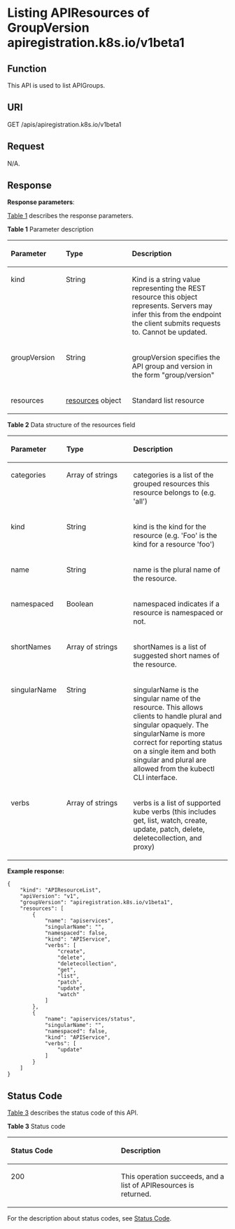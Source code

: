 # Listing APIResources of GroupVersion apiregistration.k8s.io/v1beta1<a name="cce_02_0188"></a>

## Function<a name="section42248057"></a>

This API is used to list APIGroups.

## URI<a name="section44688198"></a>

GET /apis/apiregistration.k8s.io/v1beta1

## Request<a name="section66649469"></a>

N/A.

## Response<a name="section62974309"></a>

**Response parameters**:

[Table 1](#d0e46199)  describes the response parameters.

**Table  1**  Parameter description

<a name="d0e46199"></a>
<table><thead align="left"><tr id="row12332252"><th class="cellrowborder" valign="top" width="25%" id="mcps1.2.4.1.1"><p id="p59388390"><a name="p59388390"></a><a name="p59388390"></a>Parameter</p>
</th>
<th class="cellrowborder" valign="top" width="30%" id="mcps1.2.4.1.2"><p id="p45730313"><a name="p45730313"></a><a name="p45730313"></a>Type</p>
</th>
<th class="cellrowborder" valign="top" width="45%" id="mcps1.2.4.1.3"><p id="p13167852"><a name="p13167852"></a><a name="p13167852"></a>Description</p>
</th>
</tr>
</thead>
<tbody><tr id="row59963063"><td class="cellrowborder" valign="top" width="25%" headers="mcps1.2.4.1.1 "><p id="p25169939"><a name="p25169939"></a><a name="p25169939"></a>kind</p>
</td>
<td class="cellrowborder" valign="top" width="30%" headers="mcps1.2.4.1.2 "><p id="p25499175"><a name="p25499175"></a><a name="p25499175"></a>String</p>
</td>
<td class="cellrowborder" valign="top" width="45%" headers="mcps1.2.4.1.3 "><p id="p52167324"><a name="p52167324"></a><a name="p52167324"></a>Kind is a string value representing the REST resource this object represents. Servers may infer this from the endpoint the client submits requests to. Cannot be updated.</p>
</td>
</tr>
<tr id="row66852738"><td class="cellrowborder" valign="top" width="25%" headers="mcps1.2.4.1.1 "><p id="p46362731"><a name="p46362731"></a><a name="p46362731"></a>groupVersion</p>
</td>
<td class="cellrowborder" valign="top" width="30%" headers="mcps1.2.4.1.2 "><p id="p64393736"><a name="p64393736"></a><a name="p64393736"></a>String</p>
</td>
<td class="cellrowborder" valign="top" width="45%" headers="mcps1.2.4.1.3 "><p id="p48510146"><a name="p48510146"></a><a name="p48510146"></a>groupVersion specifies the API group and version in the form "group/version"</p>
</td>
</tr>
<tr id="row33938133"><td class="cellrowborder" valign="top" width="25%" headers="mcps1.2.4.1.1 "><p id="p64634244"><a name="p64634244"></a><a name="p64634244"></a>resources</p>
</td>
<td class="cellrowborder" valign="top" width="30%" headers="mcps1.2.4.1.2 "><p id="p882436"><a name="p882436"></a><a name="p882436"></a><a href="#d0e46249">resources</a> object</p>
</td>
<td class="cellrowborder" valign="top" width="45%" headers="mcps1.2.4.1.3 "><p id="p39316582"><a name="p39316582"></a><a name="p39316582"></a>Standard list resource</p>
</td>
</tr>
</tbody>
</table>

**Table  2**  Data structure of the resources field

<a name="d0e46249"></a>
<table><thead align="left"><tr id="row20838481"><th class="cellrowborder" valign="top" width="25.252525252525253%" id="mcps1.2.4.1.1"><p id="p10195411"><a name="p10195411"></a><a name="p10195411"></a>Parameter</p>
</th>
<th class="cellrowborder" valign="top" width="30.303030303030305%" id="mcps1.2.4.1.2"><p id="p20521986"><a name="p20521986"></a><a name="p20521986"></a>Type</p>
</th>
<th class="cellrowborder" valign="top" width="44.44444444444445%" id="mcps1.2.4.1.3"><p id="p51668165"><a name="p51668165"></a><a name="p51668165"></a>Description</p>
</th>
</tr>
</thead>
<tbody><tr id="row24371845"><td class="cellrowborder" valign="top" width="25.252525252525253%" headers="mcps1.2.4.1.1 "><p id="p27962409"><a name="p27962409"></a><a name="p27962409"></a>categories</p>
</td>
<td class="cellrowborder" valign="top" width="30.303030303030305%" headers="mcps1.2.4.1.2 "><p id="p50362650"><a name="p50362650"></a><a name="p50362650"></a>Array of strings</p>
</td>
<td class="cellrowborder" valign="top" width="44.44444444444445%" headers="mcps1.2.4.1.3 "><p id="p52842815"><a name="p52842815"></a><a name="p52842815"></a>categories is a list of the grouped resources this resource belongs to (e.g. 'all')</p>
</td>
</tr>
<tr id="row5823288"><td class="cellrowborder" valign="top" width="25.252525252525253%" headers="mcps1.2.4.1.1 "><p id="p1924359"><a name="p1924359"></a><a name="p1924359"></a>kind</p>
</td>
<td class="cellrowborder" valign="top" width="30.303030303030305%" headers="mcps1.2.4.1.2 "><p id="p21655423"><a name="p21655423"></a><a name="p21655423"></a>String</p>
</td>
<td class="cellrowborder" valign="top" width="44.44444444444445%" headers="mcps1.2.4.1.3 "><p id="p9258823"><a name="p9258823"></a><a name="p9258823"></a>kind is the kind for the resource (e.g. 'Foo' is the kind for a resource 'foo')</p>
</td>
</tr>
<tr id="row16220544"><td class="cellrowborder" valign="top" width="25.252525252525253%" headers="mcps1.2.4.1.1 "><p id="p38795716"><a name="p38795716"></a><a name="p38795716"></a>name</p>
</td>
<td class="cellrowborder" valign="top" width="30.303030303030305%" headers="mcps1.2.4.1.2 "><p id="p55445292"><a name="p55445292"></a><a name="p55445292"></a>String</p>
</td>
<td class="cellrowborder" valign="top" width="44.44444444444445%" headers="mcps1.2.4.1.3 "><p id="p61883681"><a name="p61883681"></a><a name="p61883681"></a>name is the plural name of the resource.</p>
</td>
</tr>
<tr id="row20082219"><td class="cellrowborder" valign="top" width="25.252525252525253%" headers="mcps1.2.4.1.1 "><p id="p16047070"><a name="p16047070"></a><a name="p16047070"></a>namespaced</p>
</td>
<td class="cellrowborder" valign="top" width="30.303030303030305%" headers="mcps1.2.4.1.2 "><p id="p24744273"><a name="p24744273"></a><a name="p24744273"></a>Boolean</p>
</td>
<td class="cellrowborder" valign="top" width="44.44444444444445%" headers="mcps1.2.4.1.3 "><p id="p58129068"><a name="p58129068"></a><a name="p58129068"></a>namespaced indicates if a resource is namespaced or not.</p>
</td>
</tr>
<tr id="row53399568"><td class="cellrowborder" valign="top" width="25.252525252525253%" headers="mcps1.2.4.1.1 "><p id="p30397788"><a name="p30397788"></a><a name="p30397788"></a>shortNames</p>
</td>
<td class="cellrowborder" valign="top" width="30.303030303030305%" headers="mcps1.2.4.1.2 "><p id="p46301731"><a name="p46301731"></a><a name="p46301731"></a>Array of strings</p>
</td>
<td class="cellrowborder" valign="top" width="44.44444444444445%" headers="mcps1.2.4.1.3 "><p id="p59452751"><a name="p59452751"></a><a name="p59452751"></a>shortNames is a list of suggested short names of the resource.</p>
</td>
</tr>
<tr id="row65312719"><td class="cellrowborder" valign="top" width="25.252525252525253%" headers="mcps1.2.4.1.1 "><p id="p55838861"><a name="p55838861"></a><a name="p55838861"></a>singularName</p>
</td>
<td class="cellrowborder" valign="top" width="30.303030303030305%" headers="mcps1.2.4.1.2 "><p id="p26653859"><a name="p26653859"></a><a name="p26653859"></a>String</p>
</td>
<td class="cellrowborder" valign="top" width="44.44444444444445%" headers="mcps1.2.4.1.3 "><p id="p11478970"><a name="p11478970"></a><a name="p11478970"></a>singularName is the singular name of the resource. This allows clients to handle plural and singular opaquely. The singularName is more correct for reporting status on a single item and both singular and plural are allowed from the kubectl CLI interface.</p>
</td>
</tr>
<tr id="row36201869"><td class="cellrowborder" valign="top" width="25.252525252525253%" headers="mcps1.2.4.1.1 "><p id="p46670280"><a name="p46670280"></a><a name="p46670280"></a>verbs</p>
</td>
<td class="cellrowborder" valign="top" width="30.303030303030305%" headers="mcps1.2.4.1.2 "><p id="p22196311"><a name="p22196311"></a><a name="p22196311"></a>Array of strings</p>
</td>
<td class="cellrowborder" valign="top" width="44.44444444444445%" headers="mcps1.2.4.1.3 "><p id="p53070755"><a name="p53070755"></a><a name="p53070755"></a>verbs is a list of supported kube verbs (this includes get, list, watch, create, update, patch, delete, deletecollection, and proxy)</p>
</td>
</tr>
</tbody>
</table>

**Example response:**

```
{
    "kind": "APIResourceList",
    "apiVersion": "v1",
    "groupVersion": "apiregistration.k8s.io/v1beta1",
    "resources": [
        {
            "name": "apiservices",
            "singularName": "",
            "namespaced": false,
            "kind": "APIService",
            "verbs": [
                "create",
                "delete",
                "deletecollection",
                "get",
                "list",
                "patch",
                "update",
                "watch"
            ]
        },
        {
            "name": "apiservices/status",
            "singularName": "",
            "namespaced": false,
            "kind": "APIService",
            "verbs": [
                "update"
            ]
        }
    ]
}
```

## Status Code<a name="section29897872"></a>

[Table 3](#d0e46350)  describes the status code of this API.

**Table  3**  Status code

<a name="d0e46350"></a>
<table><thead align="left"><tr id="row22660525"><th class="cellrowborder" valign="top" width="50%" id="mcps1.2.3.1.1"><p id="p23563273"><a name="p23563273"></a><a name="p23563273"></a>Status Code</p>
</th>
<th class="cellrowborder" valign="top" width="50%" id="mcps1.2.3.1.2"><p id="p29576928"><a name="p29576928"></a><a name="p29576928"></a>Description</p>
</th>
</tr>
</thead>
<tbody><tr id="row46920988"><td class="cellrowborder" valign="top" width="50%" headers="mcps1.2.3.1.1 "><p id="p42503717"><a name="p42503717"></a><a name="p42503717"></a>200</p>
</td>
<td class="cellrowborder" valign="top" width="50%" headers="mcps1.2.3.1.2 "><p id="p20249058"><a name="p20249058"></a><a name="p20249058"></a>This operation succeeds, and a list of APIResources is returned.</p>
</td>
</tr>
</tbody>
</table>

For the description about status codes, see  [Status Code](status-code.md).

